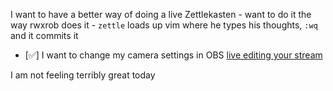 
I want to have a better way of doing a live Zettlekasten
    - want to do it the way rwxrob does it
    - `zettle` loads up vim where he types his thoughts, `:wq` and it commits it


- [✅] I want to change my camera settings in OBS
[live editing your stream](live-editing-your-stream.md)

I am not feeling terribly great today

